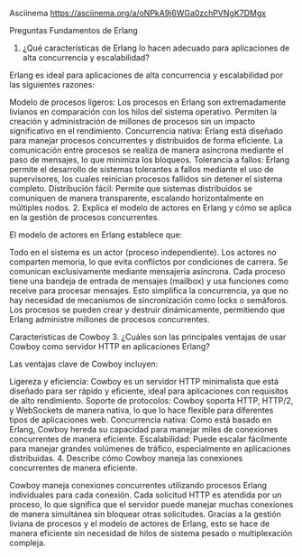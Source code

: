 
Asciinema
https://asciinema.org/a/oNPkA9j6WGa0zchPVNgK7DMgx

Preguntas 
Fundamentos de Erlang
1. ¿Qué características de Erlang lo hacen adecuado para aplicaciones de alta concurrencia y escalabilidad?

Erlang es ideal para aplicaciones de alta concurrencia y escalabilidad por las siguientes razones:

Modelo de procesos ligeros: Los procesos en Erlang son extremadamente livianos en comparación con los hilos del sistema operativo. Permiten la creación y administración de millones de procesos sin un impacto significativo en el rendimiento.
Concurrencia nativa: Erlang está diseñado para manejar procesos concurrentes y distribuidos de forma eficiente. La comunicación entre procesos se realiza de manera asíncrona mediante el paso de mensajes, lo que minimiza los bloqueos.
Tolerancia a fallos: Erlang permite el desarrollo de sistemas tolerantes a fallos mediante el uso de supervisores, los cuales reinician procesos fallidos sin detener el sistema completo.
Distribución fácil: Permite que sistemas distribuidos se comuniquen de manera transparente, escalando horizontalmente en múltiples nodos.
2. Explica el modelo de actores en Erlang y cómo se aplica en la gestión de procesos concurrentes.

El modelo de actores en Erlang establece que:

Todo en el sistema es un actor (proceso independiente).
Los actores no comparten memoria, lo que evita conflictos por condiciones de carrera.
Se comunican exclusivamente mediante mensajería asíncrona. Cada proceso tiene una bandeja de entrada de mensajes (mailbox) y usa funciones como receive para procesar mensajes.
Esto simplifica la concurrencia, ya que no hay necesidad de mecanismos de sincronización como locks o semáforos. Los procesos se pueden crear y destruir dinámicamente, permitiendo que Erlang administre millones de procesos concurrentes.

Características de Cowboy
3. ¿Cuáles son las principales ventajas de usar Cowboy como servidor HTTP en aplicaciones Erlang?

Las ventajas clave de Cowboy incluyen:

Ligereza y eficiencia: Cowboy es un servidor HTTP minimalista que está diseñado para ser rápido y eficiente, ideal para aplicaciones con requisitos de alto rendimiento.
Soporte de protocolos: Cowboy soporta HTTP, HTTP/2, y WebSockets de manera nativa, lo que lo hace flexible para diferentes tipos de aplicaciones web.
Concurrencia nativa: Como está basado en Erlang, Cowboy hereda su capacidad para manejar miles de conexiones concurrentes de manera eficiente.
Escalabilidad: Puede escalar fácilmente para manejar grandes volúmenes de tráfico, especialmente en aplicaciones distribuidas.
4. Describe cómo Cowboy maneja las conexiones concurrentes de manera eficiente.

Cowboy maneja conexiones concurrentes utilizando procesos Erlang individuales para cada conexión. Cada solicitud HTTP es atendida por un proceso, lo que significa que el servidor puede manejar muchas conexiones de manera simultánea sin bloquear otras solicitudes. Gracias a la gestión liviana de procesos y el modelo de actores de Erlang, esto se hace de manera eficiente sin necesidad de hilos de sistema pesado o multiplexación compleja.

